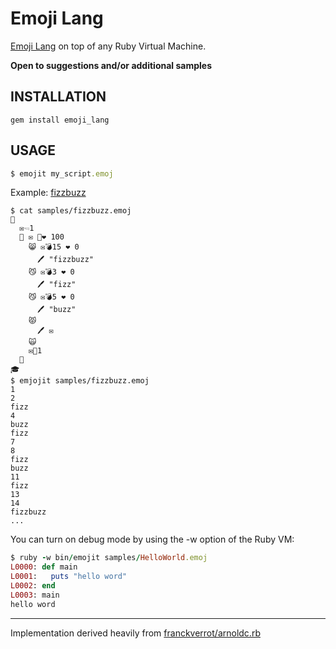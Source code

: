# Emoji Lang

[Emoji Lang](https://github.com/anowell/emoji-lang) on top of any Ruby Virtual Machine.

**Open to suggestions and/or additional samples**

## INSTALLATION

    gem install emoji_lang

## USAGE

```ruby
$ emojit my_script.emoj
```

Example: [fizzbuzz](samples/fizzbuzz.emoj)
```
$ cat samples/fizzbuzz.emoj
🚌
  ✉🖘1
  🏃 ✉ 🐁❤ 100
    😸 ✉💣15 ❤ 0
      🖊 "fizzbuzz"
    😼 ✉💣3 ❤ 0
      🖊 "fizz"
    😼 ✉💣5 ❤ 0
      🖊 "buzz"
    😾
      🖊 ✉
    🙀
    ✉💪1
  🚶
🎓
$ emjojit samples/fizzbuzz.emoj
1
2
fizz
4
buzz
fizz
7
8
fizz
buzz
11
fizz
13
14
fizzbuzz
...
```

You can turn on debug mode by using the -w option of the Ruby VM:

```ruby
$ ruby -w bin/emojit samples/HelloWorld.emoj
L0000: def main
L0001:   puts "hello word"
L0002: end
L0003: main
hello word
```

----------

Implementation derived heavily from [franckverrot/arnoldc.rb](https://github.com/franckverrot/arnoldc.rb)

